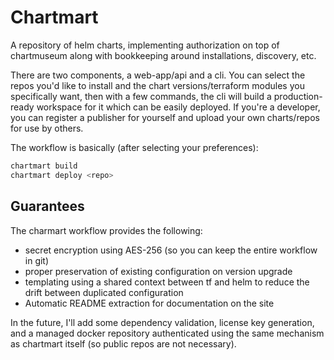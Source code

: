 # Chartmart

A repository of helm charts, implementing authorization on top of chartmuseum along with bookkeeping around installations, discovery, etc.

There are two components, a web-app/api and a cli.  You can select the repos you'd like to install and the chart versions/terraform modules you specifically want, then with a few commands, the cli will build a production-ready workspace for it which can be easily deployed.  If you're a developer, you can register a publisher for yourself and upload your own charts/repos for use by others.

The workflow is basically (after selecting your preferences):

```bash
chartmart build
chartmart deploy <repo>
```

## Guarantees

The charmart workflow provides the following:

* secret encryption using AES-256 (so you can keep the entire workflow in git)
* proper preservation of existing configuration on version upgrade
* templating using a shared context between tf and helm to reduce the drift between duplicated configuration
* Automatic README extraction for documentation on the site


In the future, I'll add some dependency validation, license key generation, and a managed docker repository authenticated using the same mechanism as chartmart itself (so public repos are not necessary).